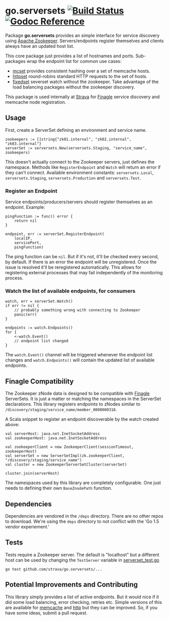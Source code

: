 go.serversets [![Build Status](https://travis-ci.org/strava/go.serversets.png?branch=master)](https://travis-ci.org/strava/go.serversets) [![Godoc Reference](https://godoc.org/github.com/strava/go.serversets?status.png)](https://godoc.org/github.com/strava/go.serversets)
=============

Package **go.serversets** provides an simple interface for service discovery using [Apache Zookeeper](http://zookeeper.apache.org/).
Servers/endpoints register themselves and clients always have an updated host list. 

This core package just provides a list of hostnames and ports. Sub-packages wrap 
the endpoint list for common use cases:

* [mcset](/mcset) provides consistent hashing over a set of memcache hosts.
* [httpset](/httpset) round-robins standard HTTP requests to the set of hosts.
* [fixedset](/fixedset) severset watch without the zookeeper. Take advantage of
the load balancing packages without the zookeeper discovery.

This package is used internally at [Strava](http://strava.com) for 
[Finagle](https://twitter.github.io/finagle/) service discovery and memcache node registration. 

Usage
-----
First, create a ServerSet defining an environment and service name.

	zookeepers := []string{"zk01.internal", "zk02.internal", "zk03.internal"}
	serverSet := serversets.New(serversets.Staging, "service_name", zookeepers)

This doesn't actually connect to the Zookeeper servers, just defines the namespace.
Methods like `RegisterEndpoint` and `Watch` will return an error if they can't connect.
Available environment constants: `serversets.Local`, `serversets.Staging`, `serversets.Production` and `serversets.Test`.

### Register an Endpoint

Service endpoints/producers/servers should register themselves as an endpoint. Example:
	
	pingFunction := func() error {
		return nil
	}

	endpoint, err := serverSet.RegisterEndpoint(
		localIP,
		servicePort,
		pingFunction)

The ping function can be `nil`. But if it's not, it'll be checked every second, by default. If there is an 
error the endpoint will be unregistered. Once the issue is resolved it'll be reregistered automatically.
This allows for registering external processes that may fail independently of the monitoring process.

### Watch the list of available endpoints, for consumers

	watch, err = serverSet.Watch()
	if err != nil {
		// probably something wrong with connecting to Zookeeper
		panic(err)
	}

	endpoints := watch.Endpoints()
	for {
		<-watch.Event()
		// endpoint list changed
	}

The `watch.Event()` channel will be triggered whenever the endpoint list changes
and `watch.Endpoints()` will contain the updated list of available endpoints.

Finagle Compatibility
---------------------
The Zookeeper zNode data is designed to be compatible with [Finagle](https://twitter.github.io/finagle/) ServerSets.
It is just a matter or matching the namespaces in the ServerSet declarations.
This library registers endpoints to zNodes similar to `/discovery/staging/service_name/member_0000000318`.

A Scala snippet to register an endpoint discoverable by the watch created above:

	val serverHost: java.net.InetSocketAddress
	val zookeeperHost: java.net.InetSocketAddress

	val zookeeperClient = new ZookeeperClient(sessionTimeout, zookeeperHost)
	val serverSet = new ServerSetImpl(zk.zookeeperClient, "/discovery/staging/service_name")
	val cluster = new ZookeeperServerSetCluster(serverSet)

	cluster.join(serverHost)

The namespaces used by this library are completely configurable. One just needs to defining their own `BaseZnodePath` function.

Dependencies
------------
Dependencies are vendored in the `/deps` directory. There are no other repos to download.
We're using the `deps` directory to not conflict with the 'Go 1.5 vendor experiement.'

Tests
-----
Tests require a Zookeeper server. The default is "localhost" but a different 
host can be used by changing the `TestServer` variable in [serverset_test.go](serverset_test.go)

	go test github.com/strava/go.serversets/...

Potential Improvements and Contributing
---------------------------------------
This library simply provides a list of active endpoints. But it would nice if it did some
load balancing, error checking, retries etc. Simple versions of this are available for 
[memcache](/mcset) and [http](/httpset) but they can be improved. 
So, if you have some ideas, submit a pull request.
